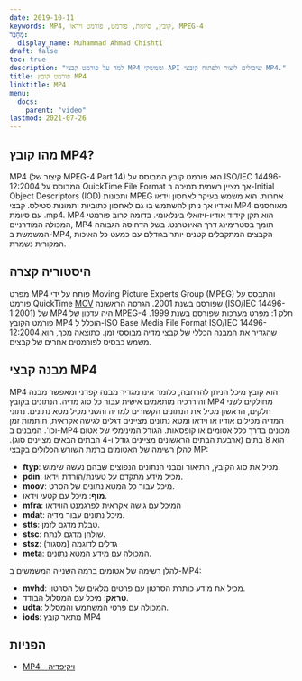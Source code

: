 ```yaml
---
date: 2019-10-11
keywords: MP4, קובץ, סיומת, פורמט, פורמט וידאו, MPEG-4
מְחַבֵּר:
  display_name: Muhammad Ahmad Chishti
draft: false
toc: true
description: "למד על פורמט קבצי MP4 וממשקי API שיכולים ליצור ולפתוח קובצי MP4."
title: פורמט קובץ MP4
linktitle: MP4
menu:
  docs:
    parent: "video"
lastmod: 2021-07-26
---
```


## מהו קובץ MP4? ##

MP4 (קיצור של MPEG-4 Part 14) הוא פורמט קובץ המבוסס על ISO/IEC 14496-12:2004 המבוסס על QuickTime File Format אך מציין רשמית תמיכה ב-Initial Object Descriptors (IOD) ותכונות MPEG אחרות. הוא משמש בעיקר לאחסון וידאו ואודיו אך ניתן להשתמש בו גם לאחסון כתוביות ותמונות סטילס. קבצי MP4 מאוחסנים עם סיומת .mp4. MP4 הוא תקן קידוד אודיו-ויזואלי בינלאומי. בדומה לרוב פורמטי המכולה המודרניים, MP4 תומך בסטרימינג דרך האינטרנט. בשל הדחיסה הגבוהה המשמשת ב-MP4, הקבצים המתקבלים קטנים יותר בגודלם עם כמעט כל האיכות המקורית נשמרת.

## היסטוריה קצרה ##

מפרט MP4 פותח על ידי Moving Picture Experts Group (MPEG) והתבסס על פורמט QuickTime [MOV](/he/video/mov/) שפורסם בשנת 2001. הגרסה הראשונה (ISO/IEC 14496-1:2001) של MP4 היה עדכון של MPEG-4 חלק 1: מפרט מערכות שפורסם בשנת 1999. פורמט הקובץ MP4 הוכלל ל-ISO Base Media File Format ISO/IEC 14496-12:2004 שהגדיר את המבנה הכללי של קבצי מדיה מבוססי זמן. כתוצאה מכך, הוא משמש כבסיס לפורמטים אחרים של קבצים.

## מבנה קבצי MP4 ##

MP4 הוא קובץ מיכל הניתן להרחבה, כלומר אינו מגדיר מבנה קפדני ומאפשר מבנה והיררכיה מותאמים אישית עבור כל סוג מדיה. הנתונים בקובץ MP4 מחולקים לשני חלקים, הראשון מכיל את הנתונים הקשורים למדיה והשני מכיל מטא נתונים. נתוני המדיה מכילים אודיו או וידאו ומטא נתונים מציינים דגלים לגישה אקראית, חותמות זמן וכו'.
המבנים ב-MP4 מכונים בדרך כלל אטומים או קופסאות. הגודל המינימלי של אטום הוא 8 בתים (ארבעת הבתים הראשונים מציינים גודל ו-4 הבתים הבאים מציינים סוג). להלן רשימה של האטומים ברמת השורש הכלולים בקבצי MP:

- **ftyp**: מכיל את סוג הקובץ, התיאור ומבני הנתונים הנפוצים שבהם נעשה שימוש.
- **pdin**: מכיל מידע מתקדם על טעינת/הורדת וידאו.
- **moov**: מיכל עבור כל המטא נתונים של הסרט.
- **מוף**: מיכל עם קטעי וידאו.
- **mfra**: המיכל עם גישה אקראית לפרגמנט הווידאו
- **mdat**: מיכל נתונים עבור מדיה.
- **stts**: טבלת מדגם לזמן.
- **stsc**: שולחן מדגם לנתח.
- **stsz**: גדלים לדוגמה (מסגור)
- **meta**: המכולה עם מידע המטא נתונים.

להלן רשימה של אטומים ברמה השנייה המשמשים ב-MP4:

- **mvhd**: מכיל את מידע כותרת הסרטון עם פרטים מלאים של הסרטון.
- **טראק**: מיכל עם המסלול הבודד.
- **udta**: המכולה עם פרטי המשתמש והמסלול.
- **iods**: מתאר קובץ MP4

## הפניות ##

- [MP4 - ויקיפדיה](https://en.wikipedia.org/wiki/MPEG-4_Part_14)

